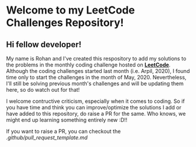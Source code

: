 # Welcome to my LeetCode Challenges Repository!

## Hi fellow developer!

My name is Rohan and I've created this respository to add my solutions to the problems in the monthly coding challenge hosted on [**LeetCode**](https://leetcode.com/explore/featured/card/may-leetcoding-challenge/). Although the coding challenges started last month (i.e. Arpil, 2020), I found time only to start the challenges in the month of May, 2020. Nevertheless, I'll still be solving previous month's challenges and will be updating them here, so do watch out for that!

I welcome contructive criticism, especially when it comes to coding. So if you have time and think you can improve/optimize the solutions I add or have added to this repository, do raise a PR for the same. Who knows, we might end up learning something entirely new :D!!

If you want to raise a PR, you can checkout the *.github/pull_request_template.md*
